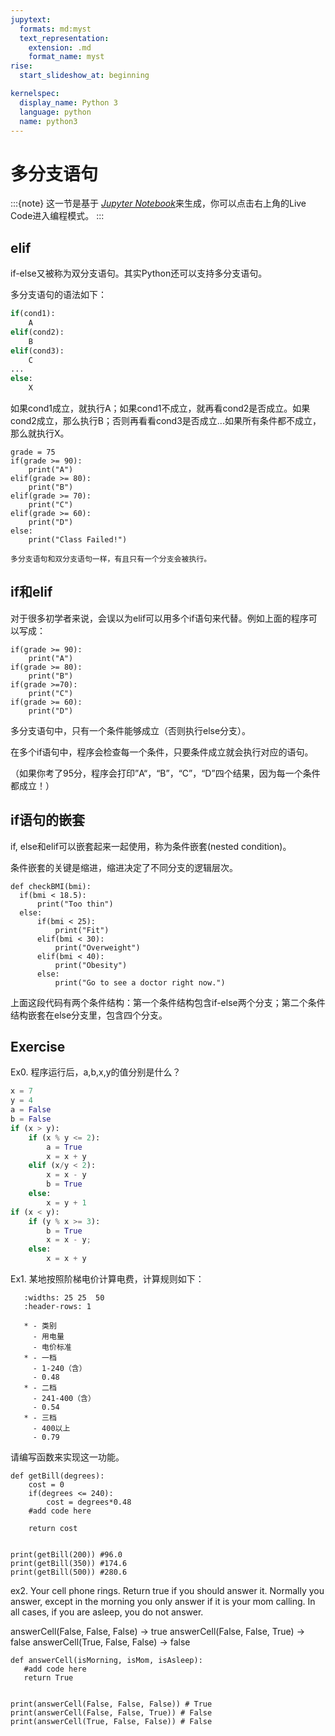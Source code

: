```yaml
---
jupytext:
  formats: md:myst
  text_representation:
    extension: .md
    format_name: myst
rise:
  start_slideshow_at: beginning

kernelspec:
  display_name: Python 3
  language: python
  name: python3
---
```


# 多分支语句 #

:::{note}
这一节是基于 [*Jupyter Notebook*]来生成，你可以点击右上角的Live Code进入编程模式。
:::

[*Jupyter Notebook*]: https://jupyter.org/about

## elif ##

if-else又被称为双分支语句。其实Python还可以支持多分支语句。

多分支语句的语法如下：
```python
if(cond1):
    A
elif(cond2):
    B
elif(cond3):
    C
...
else:
    X
```
如果cond1成立，就执行A；如果cond1不成立，就再看cond2是否成立。如果cond2成立，那么执行B；否则再看看cond3是否成立...如果所有条件都不成立，那么就执行X。

```{code-cell} python3
grade = 75
if(grade >= 90):
    print("A")
elif(grade >= 80):
    print("B")
elif(grade >= 70):
    print("C")
elif(grade >= 60):
    print("D")
else:
    print("Class Failed!")
```

```{note}
多分支语句和双分支语句一样，有且只有一个分支会被执行。
```

## if和elif
对于很多初学者来说，会误以为elif可以用多个if语句来代替。例如上面的程序可以写成：
```{code-cell} python3
if(grade >= 90):
    print("A")
if(grade >= 80):
    print("B")
if(grade >=70):
    print("C")
if(grade >= 60):
    print("D")
```

多分支语句中，只有一个条件能够成立（否则执行else分支）。

在多个if语句中，程序会检查每一个条件，只要条件成立就会执行对应的语句。

（如果你考了95分，程序会打印”A“，“B”，“C”，“D”四个结果，因为每一个条件都成立！）

## if语句的嵌套 ##

if, else和elif可以嵌套起来一起使用，称为条件嵌套(nested condition)。

条件嵌套的关键是缩进，缩进决定了不同分支的逻辑层次。

```{code-cell} python3
def checkBMI(bmi):
  if(bmi < 18.5):
      print("Too thin")
  else:
      if(bmi < 25):
          print("Fit")
      elif(bmi < 30):
          print("Overweight")
      elif(bmi < 40):
          print("Obesity")
      else:
          print("Go to see a doctor right now.")
```
上面这段代码有两个条件结构：第一个条件结构包含if-else两个分支；第二个条件结构嵌套在else分支里，包含四个分支。

## Exercise ##

Ex0. 程序运行后，a,b,x,y的值分别是什么？
```python
x = 7
y = 4
a = False
b = False
if (x > y):
    if (x % y <= 2):
        a = True
        x = x + y
    elif (x/y < 2):
        x = x - y
        b = True
    else:
        x = y + 1
if (x < y):
    if (y % x >= 3):
        b = True
        x = x - y;
    else:
        x = x + y
```

Ex1. 某地按照阶梯电价计算电费，计算规则如下：
```{list-table}
   :widths: 25 25  50
   :header-rows: 1

   * - 类别
     - 用电量
     - 电价标准
   * - 一档
     - 1-240（含）
     - 0.48
   * - 二档
     - 241-400（含）
     - 0.54
   * - 三档
     - 400以上
     - 0.79
```
请编写函数来实现这一功能。

```{code-cell} python3
def getBill(degrees):
    cost = 0
    if(degrees <= 240):
        cost = degrees*0.48
    #add code here
    
    return cost


print(getBill(200)) #96.0
print(getBill(350)) #174.6 
print(getBill(500)) #280.6
```
ex2. Your cell phone rings. Return true if you should answer it. Normally you answer, except in the morning you only answer if it is your mom calling. In all cases, if you are asleep, you do not answer.

answerCell(False, False, False) → true
answerCell(False, False, True) → false
answerCell(True, False, False) → false

```{code-cell} python3
def answerCell(isMorning, isMom, isAsleep):
   #add code here
   return True


print(answerCell(False, False, False)) # True
print(answerCell(False, False, True)) # False
print(answerCell(True, False, False)) # False
```